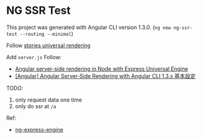 # NG SSR Test

This project was generated with Angular CLI version 1.3.0. (`ng new ng-ssr-test --routing --minimal`)

Follow [stories universal rendering](https://github.com/angular/angular-cli/wiki/stories-universal-rendering)

Add `server.js` Follow:
* [Angular server-side rendering in Node with Express Universal Engine](https://medium.com/@cyrilletuzi/angular-server-side-rendering-in-node-with-express-universal-engine-dce21933ddce)
* [[Angular] Angular Server-Side Rendering with Angular CLI 1.3.x 基本設定](https://blog.kevinyang.net/2017/08/08/angular-cli-universal/)


TODO:
1. only request data one time
2. only do ssr at `/a`


Ref:

* [ng-express-engine](https://github.com/angular/universal/tree/master/modules/ng-express-engine)